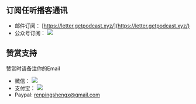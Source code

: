 

## 订阅任听播客通讯

- 邮件订阅： [https://letter.getpodcast.xyz/](https://letter.getpodcast.xyz/)
- 公众号订阅：
  ![](https://i.loli.net/2019/12/13/4SU2y7NWEgv5lwJ.jpg)


## 赞赏支持
赞赏时请备注你的Email

- 微信：
  ![](https://getpodcast.xyz/src/img/wx-zs.png)
- 支付宝：
  ![](https://getpodcast.xyz/src/img/zfb-zs.png)
- Paypal: renpingshengx@gmail.com

